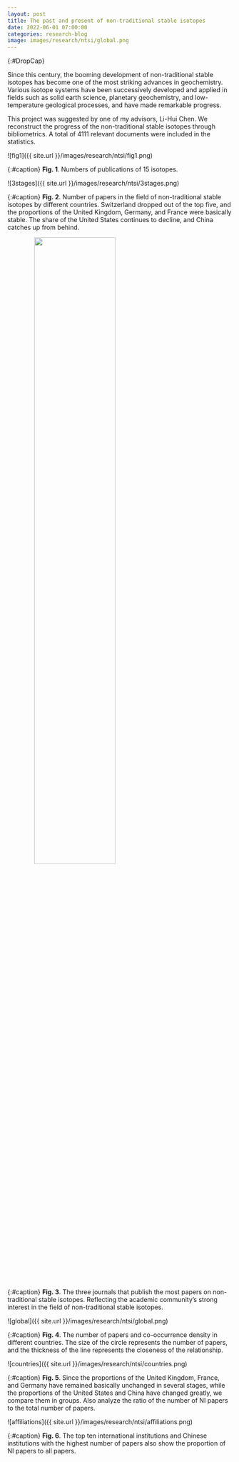 ```yaml
---
layout: post
title: The past and present of non-traditional stable isotopes
date: 2022-06-01 07:00:00
categories: research-blog
image: images/research/ntsi/global.png
---
```


{:#DropCap}
<!-- adding {:#DropCap} above will make first letter of first word CAPITAL and Large -->Since this century, the booming development of non-traditional stable isotopes has become one of the most striking advances in geochemistry. Various isotope systems have been successively developed and applied in fields such as solid earth science, planetary geochemistry, and low-temperature geological processes, and have made remarkable progress.

This project was suggested by one of my advisors, Li-Hui Chen. We reconstruct the progress of the non-traditional stable isotopes through bibliometrics. A total of 4111 relevant documents were included in the statistics.

![fig1]({{ site.url }}/images/research/ntsi/fig1.png)

{:#caption}
**Fig. 1**. Numbers of publications of 15 isotopes.

![3stages]({{ site.url }}/images/research/ntsi/3stages.png)

{:#caption}
**Fig. 2**. Number of papers in the field of non-traditional stable isotopes by different countries. Switzerland dropped out of the top five, and the proportions of the United Kingdom, Germany, and France were basically stable. The share of the United States continues to decline, and China catches up from behind.

<div class="img-parent">
  <img src="{{ site.url }}/images/research/ntsi/journals.png" style="text-align:center;width:60%; height:60%;">
</div>

{:#caption}
**Fig. 3**. The three journals that publish the most papers on non-traditional stable isotopes. Reflecting the academic community’s strong interest in the field of non-traditional stable isotopes.

![global]({{ site.url }}/images/research/ntsi/global.png)

{:#caption}
**Fig. 4**. The number of papers and co-occurrence density in different countries. The size of the circle represents the number of papers, and the thickness of the line represents the closeness of the relationship.

![countries]({{ site.url }}/images/research/ntsi/countries.png)

{:#caption}
**Fig. 5**. Since the proportions of the United Kingdom, France, and Germany have remained basically unchanged in several stages, while the proportions of the United States and China have changed greatly, we compare them in groups. Also analyze the ratio of the number of NI papers to the total number of papers.

![affiliations]({{ site.url }}/images/research/ntsi/affiliations.png)

{:#caption}
**Fig. 6**. The top ten international institutions and Chinese institutions with the highest number of papers also show the proportion of NI papers to all papers.

